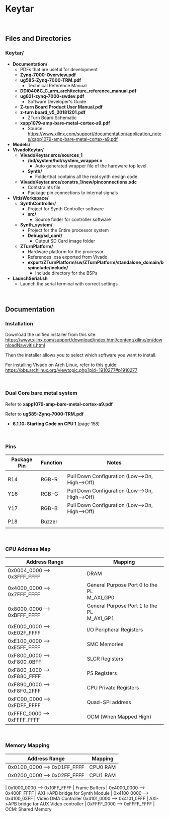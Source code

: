 
# Keytar

</br>

## Files and Directories


### **Keytar/**
* **Documentation/**
    * PDFs that are useful for development
    * **Zynq-7000-Overview.pdf**
    * **ug585-Zynq-7000-TRM.pdf**
        * Technical Reference Manual
    * **DDI0406C_C_arm_architecture_reference_manual.pdf**
    * **ug821-zynq-7000-swdev.pdf**
        * Software Developer's Guide
    * **Z-turn Board Product User Manual.pdf**
    * **z-turn board_v5_20181201.pdf**
        * ZTurn Board Schematic
    * **xapp1079-amp-bare-metal-cortex-a9.pdf**
        * Source: https://www.xilinx.com/support/documentation/application_notes/xapp1079-amp-bare-metal-cortex-a9.pdf
* **Models/**
* **VivadoKeytar/**
    * **VivadoKeytar.srcs/sources_1**
        * **/bd/system/hdl/system_wrapper.v**
            * Auto generated wrapper file of the hardware top level.
        * **Synth/**
            * Folderthat contains all the real synth design code
    * **VivadoKeytar.srcs/constrs_1/new/pinconnections.xdc**
        * Contstraints file
        * Package pin connections to internal signals
* **VitisWorkspace/**
    * **SynthController/**
        * Project for Synth Controller software
        * **src/**
            * Source folder for controller software
    * **Synth_system/**
        * Project for the Entire processor system
        * **Debug/sd_card/**
            * Output SD Card image folder
    * **ZTurnPlatform/**
        * Hardware platform for the processor. 
        * References .xsa exported from Vivado
        * **export/ZTurnPlatform/sw/ZTurnPlatform/standalone_domain/bspinclude/include/**
            * Include directory for the BSPs
* **<span>LaunchSerial.sh</span>**
    * Launch the serial terminal with correct settings

</br>

## Documentation

### Installation

Download the unified installer from this site:
https://www.xilinx.com/support/download/index.html/content/xilinx/en/downloadNav/vitis.html

Then the installer allows you to select which software you want to install.

For installing Vivado on Arch Linux, refer to this guide:
https://bbs.archlinux.org/viewtopic.php?pid=1910277#p1910277

</br>

### Dual Core bare metal system

Refer to **xapp1079-amp-bare-metal-cortex-a9.pdf**

Refer to **ug585-Zynq-7000-TRM.pdf**
* **6.1.10: Starting Code on CPU 1** (page 158)

</br>

### Pins

Package Pin | Function | Notes
------------|----------|------
||
R14 | RGB-R | Pull Down Configuration (Low-->On, High-->Off)
Y16 | RGB-G | Pull Down Configuration (Low-->On, High-->Off)
Y17 | RGB-B | Pull Down Configuration (Low-->On, High-->Off)
||
P18 | Buzzer |  
||

</br>

### CPU Address Map

Address Range | Mapping
--------------|--------
0x0004_0000 --> 0x3FFF_FFFF | DRAM
0x4000_0000 --> 0x7FFF_FFFF | General Purpose Port 0 to the PL </br> M_AXI_GP0
0x8000_0000 --> 0xBFFF_FFFF | General Purpose Port 1 to the PL </br> M_AXI_GP1
0xE000_0000 --> 0xE02F_FFFF | I/O Peripheral Registers
0xE100_0000 --> 0xE5FF_FFFF | SMC Memories
0xF800_0000 --> 0xF800_0BFF | SLCR Registers
0xF800_1000 --> 0xF880_FFFF | PS Registers
0xF890_0000 --> 0xF8F0_2FFF | CPU Private Registers
0xFC00_0000 --> 0xFDFF_FFFF | Quad-SPI address
0xFFFC_0000 --> 0xFFFF_FFFF | OCM (When Mapped High)

</br>

### Memory Mapping
Address Range | Mapping
--------------|--------
0x0100_0000 --> 0x01FF_FFFF | CPU0 RAM
0x0200_0000 --> 0x02FF_FFFF | CPU1 RAM
 |
0x1000_0000 --> 0x10FF_FFFF | Frame Buffers
 |
0x4000_0000 --> 0x400F_FFFF | AXI->APB bridge for Synth Module
 |
0x4100_0000 --> 0x4100_03FF | Video DMA Controller
0x4101_0000 --> 0x4101_0FFF | AXI->APB bridge for AUX Video controller
 |
0xFFFF_0000 --> 0xFFFF_FFFF | OCM: Shared Memory


